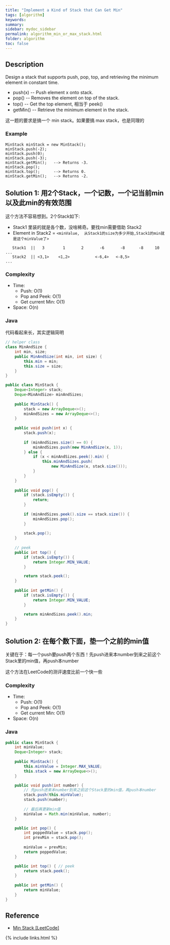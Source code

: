 ```yaml
---
title: "Implement a Kind of Stack that Can Get Min"
tags: [algorithm]
keywords:
summary:
sidebar: mydoc_sidebar
permalink: algorithm_min_or_max_stack.html
folder: algorithm
toc: false
---
```


## Description
Design a stack that supports push, pop, top, and retrieving the minimum element in constant time.
* push(x) -- Push element x onto stack.
* pop() -- Removes the element on top of the stack.
* top() -- Get the top element, 相当于 peek()
* getMin() -- Retrieve the minimum element in the stack.

这一题的要求是搞一个 min stack。如果要搞 max stack，也是同理的

### Example
```
MinStack minStack = new MinStack();
minStack.push(-2);
minStack.push(0);
minStack.push(-3);
minStack.getMin();   --> Returns -3.
minStack.pop();
minStack.top();      --> Returns 0.
minStack.getMin();   --> Returns -2.
```

## Solution 1: 用2个Stack，一个记数，一个记当前min以及此min的有效范围
这个方法不容易想到。2个Stack如下:
* Stack1 里装的就是各个数，没啥稀奇。要找min需要借助 Stack2
* Element in Stack2 = `<minValue,  从Stack1的size为多少开始,Stack1的min就是这个minValue了>`
```
   Stack1  ||   3        1       2       -6       -8      -8     10   ...
   Stack2  || <3,1>    <1,2>           <-6,4>   <-8,5>                ...
```


### Complexity
* Time:
  * Push: O(1)
  * Pop and Peek: O(1)
  * Get current Min: O(1)
* Space: O(n)

### Java
代码看起来长，其实逻辑简明
```java
// helper class
class MinAndSize {
    int min, size;
    public MinAndSize(int min, int size) {
        this.min = min;
        this.size = size;
    }
}

public class MinStack {
    Deque<Integer> stack;
    Deque<MinAndSize> minAndSizes;
        
    public MinStack() {
        stack = new ArrayDeque<>();
        minAndSizes = new ArrayDeque<>();
    }
    
    public void push(int x) {
        stack.push(x);
        
        if (minAndSizes.size() == 0) {
            minAndSizes.push(new MinAndSize(x, 1));
        } else {
            if (x < minAndSizes.peek().min) {
                this.minAndSizes.push(
                    new MinAndSize(x, stack.size()));
            } 
        }
    }
    
    public void pop() {
        if (stack.isEmpty()) {
            return;
        }
        
        if (minAndSizes.peek().size == stack.size()) {
            minAndSizes.pop();
        }
        
        stack.pop();
    }
    
    // peek
    public int top() {
        if (stack.isEmpty()) {
            return Integer.MIN_VALUE;
        }

        return stack.peek();        
    }
    
    public int getMin() {
        if (stack.isEmpty()) {
            return Integer.MIN_VALUE;
        }

        return minAndSizes.peek().min;         
    }
}
```

## Solution 2: 在每个数下面，垫一个之前的min值
关键在于：每一个push要push两个东西！先push进来本number到来之前这个Stack里的min值，再push本number

这个方法在LeetCode的测评速度比前一个快一些
        
### Complexity
* Time:
  * Push: O(1)
  * Pop and Peek: O(1)
  * Get current Min: O(1)
* Space: O(n)

### Java
```java
public class MinStack {
    int minValue;
    Deque<Integer> stack;
    
    public MinStack() {
        this.minValue = Integer.MAX_VALUE;
        this.stack = new ArrayDeque<>();
    }

    public void push(int number) {
        // 先push进来本number到来之前这个Stack里的min值，再push本number
        stack.push(this.minValue); 
        stack.push(number);
        
        // 最后再更新min值
        minValue = Math.min(minValue, number);
    }

    public int pop() {
        int poppedValue = stack.pop();
        int prevMin = stack.pop();
        
        minValue = prevMin;
        return poppedValue;
    }

    public int top() { // peek
        return stack.peek();
    }
    
    public int getMin() {
        return minValue;
    }
}
```

## Reference
* [Min Stack [LeetCode]](https://leetcode.com/problems/min-stack/description/)

{% include links.html %}
